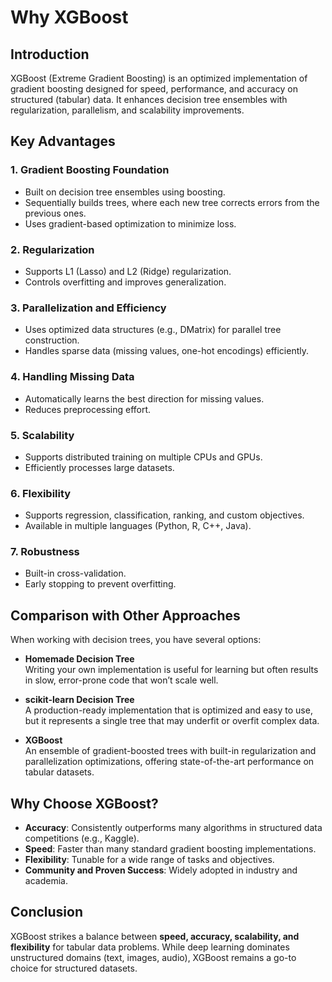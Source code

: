 # Why XGBoost

## Introduction

XGBoost (Extreme Gradient Boosting) is an optimized implementation of gradient boosting designed for speed, performance, and accuracy on structured (tabular) data. It enhances decision tree ensembles with regularization, parallelism, and scalability improvements.

## Key Advantages


### 1. Gradient Boosting Foundation

- Built on decision tree ensembles using boosting.
- Sequentially builds trees, where each new tree corrects errors from the previous ones.
- Uses gradient-based optimization to minimize loss.

### 2. Regularization

- Supports L1 (Lasso) and L2 (Ridge) regularization.
- Controls overfitting and improves generalization.

### 3. Parallelization and Efficiency

- Uses optimized data structures (e.g., DMatrix) for parallel tree construction.
- Handles sparse data (missing values, one-hot encodings) efficiently.

### 4. Handling Missing Data

- Automatically learns the best direction for missing values.
- Reduces preprocessing effort.

### 5. Scalability

- Supports distributed training on multiple CPUs and GPUs.
- Efficiently processes large datasets.

### 6. Flexibility

- Supports regression, classification, ranking, and custom objectives.
- Available in multiple languages (Python, R, C++, Java).

### 7. Robustness

- Built-in cross-validation.
- Early stopping to prevent overfitting.

## Comparison with Other Approaches

When working with decision trees, you have several options:

- **Homemade Decision Tree**  
    Writing your own implementation is useful for learning but often results in slow, error-prone code that won’t scale well.

- **scikit-learn Decision Tree**  
    A production-ready implementation that is optimized and easy to use, but it represents a single tree that may underfit or overfit complex data.

- **XGBoost**  
    An ensemble of gradient-boosted trees with built-in regularization and parallelization optimizations, offering state-of-the-art performance on tabular datasets.

## Why Choose XGBoost?

- **Accuracy**: Consistently outperforms many algorithms in structured data competitions (e.g., Kaggle).
- **Speed**: Faster than many standard gradient boosting implementations.
- **Flexibility**: Tunable for a wide range of tasks and objectives.
- **Community and Proven Success**: Widely adopted in industry and academia.

## Conclusion

XGBoost strikes a balance between **speed, accuracy, scalability, and flexibility** for tabular data problems. While deep learning dominates unstructured domains (text, images, audio), XGBoost remains a go-to choice for structured datasets.
  
